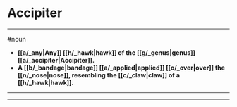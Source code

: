 # Accipiter
---
#noun
- **[[a/_any|Any]] [[h/_hawk|hawk]] of the [[g/_genus|genus]] [[a/_accipiter|Accipiter]].**
- **A [[b/_bandage|bandage]] [[a/_applied|applied]] [[o/_over|over]] the [[n/_nose|nose]], resembling the [[c/_claw|claw]] of a [[h/_hawk|hawk]].**
---
---

